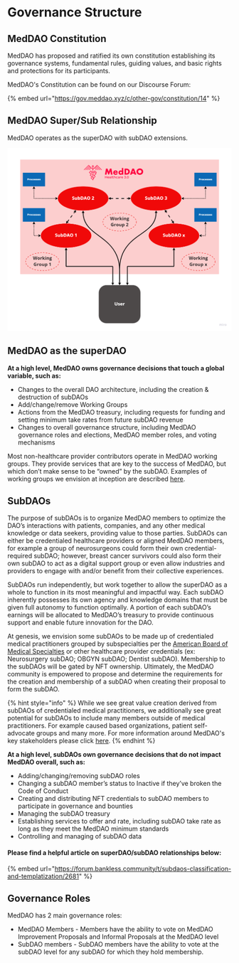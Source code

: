 # Governance Structure

## MedDAO Constitution

MedDAO has proposed and ratified its own constitution establishing its governance systems, fundamental rules, guiding values, and basic rights and protections for its participants.

MedDAO's Constitution can be found on our Discourse Forum:

{% embed url="https://gov.meddao.xyz/c/other-gov/constitution/14" %}

## MedDAO Super/Sub Relationship

MedDAO operates as the superDAO with subDAO extensions.

![](<../.gitbook/assets/image (6).png>)

## MedDAO as the superDAO

**At a high level, MedDAO owns governance decisions that touch a global variable, such as:**

* Changes to the overall DAO architecture, including the creation & destruction of subDAOs
* Add/change/remove Working Groups
* Actions from the MedDAO treasury, including requests for funding and setting minimum  take rates from future subDAO revenue
* Changes to overall governance structure, including MedDAO governance roles and elections, MedDAO member roles, and voting mechanisms

Most non-healthcare provider contributors operate in MedDAO working groups. They provide services that are key to the success of MedDAO, but which don’t make sense to be “owned” by the subDAO. Examples of working groups we envision at inception are described [here](../dao-member-experience/community.md#working-groups).

## SubDAOs

The purpose of subDAOs is to organize MedDAO members to optimize the DAO’s interactions with patients, companies, and any other medical knowledge or data seekers, providing value to those parties. SubDAOs can either be credentialed healthcare providers or aligned MedDAO members, for example a group of neurosurgeons could form their own credential-required subDAO; however, breast cancer survivors could also form their own subDAO to act as a digital support group or even allow industries and providers to engage with and/or benefit from their collective experiences.

SubDAOs run independently, but work together to allow the superDAO as a whole to function in its most meaningful and impactful way. Each subDAO inherently possesses its own agency and knowledge domains that must be given full autonomy to function optimally. A portion of each subDAO’s earnings will be allocated to MedDAO’s treasury to provide continuous support and enable future innovation for the DAO.

At genesis, we envision some subDAOs to be made up of credentialed medical practitioners grouped by subspecialties per the [American Board of Medical Specialties](https://www.abms.org/member-boards/specialty-subspecialty-certificates/) or other healthcare provider credentials (ex: Neurosurgery subDAO; OBGYN subDAO; Dentist subDAO). Membership to the subDAOs will be gated by NFT ownership. Ultimately, the MedDAO community is empowered to  propose and determine the requirements for the creation and membership of a subDAO when creating their proposal to form the subDAO.

{% hint style="info" %}
While we see great value creation derived from subDAOs of credentialed medical practitioners, we additionally see great potential for subDAOs to include many members outside of medical practitioners.  For example caused based organizations, patient self-advocate groups and many more.  For more information around MedDAO's key stakeholders please click [here](../dao-member-experience/community.md#working-groups).
{% endhint %}

**At a high level, subDAOs own governance decisions that do not impact MedDAO overall, such as:**

* Adding/changing/removing subDAO roles
* Changing a subDAO member’s status to Inactive if they’ve broken the Code of Conduct
* Creating and distributing NFT credentials to subDAO members to participate in governance and bounties
* Managing the subDAO treasury
* Establishing services to offer and rate, including subDAO take rate as long as they meet the MedDAO minimum standards
* Controlling and managing of subDAO data

#### Please find a helpful article on superDAO/subDAO relationships below:

{% embed url="https://forum.bankless.community/t/subdaos-classification-and-templatization/2681" %}

## **Governance Roles**

MedDAO has 2 main governance roles:

* MedDAO Members - Members have the ability to vote on MedDAO Improvement Proposals and Informal Proposals at the MedDAO level
* SubDAO members - SubDAO members have the ability to vote at the subDAO level for any subDAO for which they hold membership.
